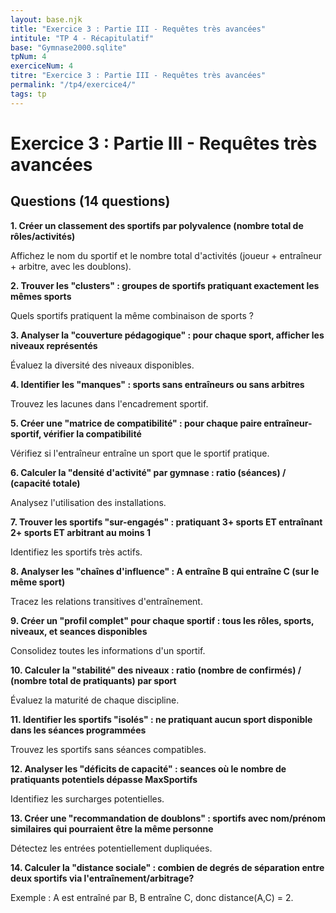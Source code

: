 ```yaml
---
layout: base.njk
title: "Exercice 3 : Partie III - Requêtes très avancées"
intitule: "TP 4 - Récapitulatif"
base: "Gymnase2000.sqlite"
tpNum: 4
exerciceNum: 4
titre: "Exercice 3 : Partie III - Requêtes très avancées"
permalink: "/tp4/exercice4/"
tags: tp
---
```


# Exercice 3 : Partie III - Requêtes très avancées

## Questions (14 questions)

**1. Créer un classement des sportifs par polyvalence (nombre total de rôles/activités)**

Affichez le nom du sportif et le nombre total d'activités (joueur + entraîneur + arbitre, avec les doublons).

**2. Trouver les "clusters" : groupes de sportifs pratiquant exactement les mêmes sports**

Quels sportifs pratiquent la même combinaison de sports ?

**3. Analyser la "couverture pédagogique" : pour chaque sport, afficher les niveaux représentés**

Évaluez la diversité des niveaux disponibles.

**4. Identifier les "manques" : sports sans entraîneurs ou sans arbitres**

Trouvez les lacunes dans l'encadrement sportif.

**5. Créer une "matrice de compatibilité" : pour chaque paire entraîneur-sportif, vérifier la compatibilité**

Vérifiez si l'entraîneur entraîne un sport que le sportif pratique.

**6. Calculer la "densité d'activité" par gymnase : ratio (séances) / (capacité totale)**

Analysez l'utilisation des installations.

**7. Trouver les sportifs "sur-engagés" : pratiquant 3+ sports ET entraînant 2+ sports ET arbitrant au moins 1**

Identifiez les sportifs très actifs.

**8. Analyser les "chaînes d'influence" : A entraîne B qui entraîne C (sur le même sport)**

Tracez les relations transitives d'entraînement.

**9. Créer un "profil complet" pour chaque sportif : tous les rôles, sports, niveaux, et seances disponibles**

Consolidez toutes les informations d'un sportif.

**10. Calculer la "stabilité" des niveaux : ratio (nombre de confirmés) / (nombre total de pratiquants) par sport**

Évaluez la maturité de chaque discipline.

**11. Identifier les sportifs "isolés" : ne pratiquant aucun sport disponible dans les séances programmées**

Trouvez les sportifs sans séances compatibles.

**12. Analyser les "déficits de capacité" : seances où le nombre de pratiquants potentiels dépasse MaxSportifs**

Identifiez les surcharges potentielles.

**13. Créer une "recommandation de doublons" : sportifs avec nom/prénom similaires qui pourraient être la même personne**

Détectez les entrées potentiellement dupliquées.

**14. Calculer la "distance sociale" : combien de degrés de séparation entre deux sportifs via l'entraînement/arbitrage?**

Exemple : A est entraîné par B, B entraîne C, donc distance(A,C) = 2.
